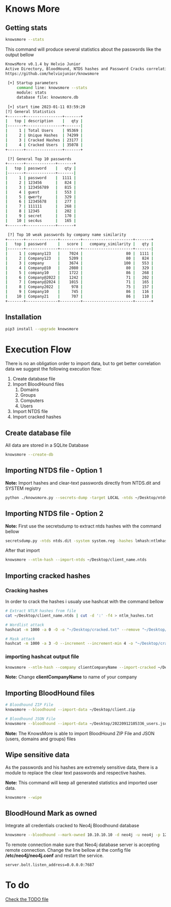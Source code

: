 # Knows More

## Getting stats

```bash
knowsmore --stats
```

This command will produce several statistics about the passwords like the output bellow

```bash
KnowsMore v0.1.4 by Helvio Junior
Active Directory, BloodHound, NTDS hashes and Password Cracks correlation tool
https://github.com/helviojunior/knowsmore
    
 [+] Startup parameters
     command line: knowsmore --stats 
     module: stats
     database file: knowsmore.db
  
 [+] start time 2023-01-11 03:59:20
[?] General Statistics
+-------+----------------+-------+
|   top | description    |   qty |
|-------+----------------+-------|
|     1 | Total Users    | 95369 |
|     2 | Unique Hashes  | 74299 |
|     3 | Cracked Hashes | 23177 |
|     4 | Cracked Users  | 35078 |
+-------+----------------+-------+

 [?] General Top 10 passwords
+-------+-------------+-------+
|   top | password    |   qty |
|-------+-------------+-------|
|     1 | password    |  1111 |
|     2 | 123456      |   824 |
|     3 | 123456789   |   815 |
|     4 | guest       |   553 |
|     5 | qwerty      |   329 |
|     6 | 12345678    |   277 |
|     7 | 111111      |   268 |
|     8 | 12345       |   202 |
|     9 | secret      |   170 |
|    10 | sec4us      |   165 |
+-------+-------------+-------+

 [?] Top 10 weak passwords by company name similarity
+-------+--------------+---------+----------------------+-------+
|   top | password     |   score |   company_similarity |   qty |
|-------+--------------+---------+----------------------+-------|
|     1 | company123   |    7024 |                   80 |  1111 |
|     2 | Company123   |    5209 |                   80 |   824 |
|     3 | company      |    3674 |                  100 |   553 |
|     4 | Company@10   |    2080 |                   80 |   329 |
|     5 | company10    |    1722 |                   86 |   268 |
|     6 | Company@2022 |    1242 |                   71 |   202 |
|     7 | Company@2024 |    1015 |                   71 |   165 |
|     8 | Company2022  |     978 |                   75 |   157 |
|     9 | Company10    |     745 |                   86 |   116 |
|    10 | Company21    |     707 |                   86 |   110 |
+-------+--------------+---------+----------------------+-------+

```

## Installation

```bash
pip3 install --upgrade knowsmore
```

# Execution Flow

There is no an obligation order to import data, but to get better correlation data we suggest the following execution flow:

1. Create database file
2. Import BloodHound files
   1. Domains
   2. Groups
   3. Computers
   4. Users
3. Import NTDS file
4. Import cracked hashes

## Create database file

All data are stored in a SQLite Database

```bash
knowsmore --create-db
```

## Importing NTDS file - Option 1

**Note:** Import hashes and clear-text passwords directly from NTDS.dit and SYSTEM registry

```bash
python ./knowsmore.py --secrets-dump -target LOCAL -ntds ~/Desktop/ntds.dit -system ~/Desktop/SYSTEM
```

## Importing NTDS file - Option 2

**Note:** First use the secretsdump to extract ntds hashes with the command bellow

```bash
secretsdump.py -ntds ntds.dit -system system.reg -hashes lmhash:ntlmhash LOCAL -outputfile ~/Desktop/client_name
```

After that import

```bash
knowsmore --ntlm-hash --import-ntds ~/Desktop/client_name.ntds
```

## Importing cracked hashes

### Cracking hashes

In order to crack the hashes i usualy use hashcat with the command bellow

```bash
# Extract NTLM hashes from file
cat ~/Desktop/client_name.ntds | cut -d ':' -f4 > ntlm_hashes.txt

# Wordlist attack
hashcat -m 1000 -a 0 -O -o "~/Desktop/cracked.txt" --remove "~/Desktop/ntlm_hash.txt" "~/Desktop/Wordlist/*"

# Mask attack
hashcat -m 1000 -a 3 -O --increment --increment-min 4 -o "~/Desktop/cracked.txt" --remove "~/Desktop/ntlm_hash.txt" ?a?a?a?a?a?a?a?a
```

### importing hashcat output file

```bash
knowsmore --ntlm-hash --company clientCompanyName --import-cracked ~/Desktop/cracked.txt
```

**Note:** Change **clientCompanyName** to name of your company

## Importing BloodHound files

```bash
# Bloodhound ZIP File
knowsmore --bloodhound --import-data ~/Desktop/client.zip

# Bloodhound JSON File
knowsmore --bloodhound --import-data ~/Desktop/20220912105336_users.json
```

**Note:** The KnowsMore is able to import BloodHound ZIP File and JSON (users, domains and groups) files

## Wipe sensitive data

As the passwords and his hashes are extremely sensitive data, there is a module to replace the clear text passwords and respective hashes.

**Note:** This command will keep all generated statistics and imported user data.

```bash
knowsmore --wipe
```

## BloodHound Mark as owned

Integrate all credentials cracked to Neo4j Bloodhound database

```bash
knowsmore --bloodhound --mark-owned 10.10.10.10 -d neo4j -u neo4j -p 123456
```

To remote connection make sure that Neo4j database server is accepting remote connection.
Change the line bellow at the config file **/etc/neo4j/neo4j.conf** and restart the service.

```
server.bolt.listen_address=0.0.0.0:7687
```

# To do

[Check the TODO file](TODO.md)